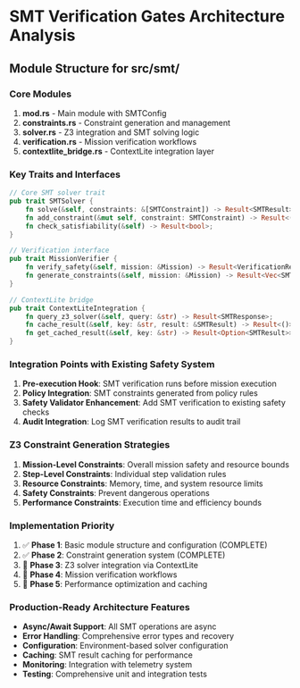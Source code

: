 # SMT Verification Gates Architecture Analysis

## Module Structure for src/smt/

### Core Modules

1. **mod.rs** - Main module with SMTConfig
2. **constraints.rs** - Constraint generation and management
3. **solver.rs** - Z3 integration and SMT solving logic
4. **verification.rs** - Mission verification workflows
5. **contextlite_bridge.rs** - ContextLite integration layer

### Key Traits and Interfaces

```rust
// Core SMT solver trait
pub trait SMTSolver {
    fn solve(&self, constraints: &[SMTConstraint]) -> Result<SMTResult>;
    fn add_constraint(&mut self, constraint: SMTConstraint) -> Result<()>;
    fn check_satisfiability(&self) -> Result<bool>;
}

// Verification interface
pub trait MissionVerifier {
    fn verify_safety(&self, mission: &Mission) -> Result<VerificationResult>;
    fn generate_constraints(&self, mission: &Mission) -> Result<Vec<SMTConstraint>>;
}

// ContextLite bridge
pub trait ContextLiteIntegration {
    fn query_z3_solver(&self, query: &str) -> Result<SMTResponse>;
    fn cache_result(&self, key: &str, result: &SMTResult) -> Result<()>;
    fn get_cached_result(&self, key: &str) -> Result<Option<SMTResult>>;
}
```

### Integration Points with Existing Safety System

1. **Pre-execution Hook**: SMT verification runs before mission execution
2. **Policy Integration**: SMT constraints generated from policy rules
3. **Safety Validator Enhancement**: Add SMT verification to existing safety checks
4. **Audit Integration**: Log SMT verification results to audit trail

### Z3 Constraint Generation Strategies

1. **Mission-Level Constraints**: Overall mission safety and resource bounds
2. **Step-Level Constraints**: Individual step validation rules
3. **Resource Constraints**: Memory, time, and system resource limits
4. **Safety Constraints**: Prevent dangerous operations
5. **Performance Constraints**: Execution time and efficiency bounds

### Implementation Priority

1. ✅ **Phase 1**: Basic module structure and configuration (COMPLETE)
2. ✅ **Phase 2**: Constraint generation system (COMPLETE)
3. 🔄 **Phase 3**: Z3 solver integration via ContextLite
4. 🔄 **Phase 4**: Mission verification workflows
5. 🔄 **Phase 5**: Performance optimization and caching

### Production-Ready Architecture Features

- **Async/Await Support**: All SMT operations are async
- **Error Handling**: Comprehensive error types and recovery
- **Configuration**: Environment-based solver configuration
- **Caching**: SMT result caching for performance
- **Monitoring**: Integration with telemetry system
- **Testing**: Comprehensive unit and integration tests